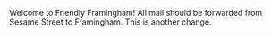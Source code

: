 Welcome to Friendly Framingham!
All mail should be forwarded from Sesame Street to Framingham.
This is another change.
